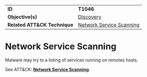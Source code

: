 |||
|---------|------------------------|
|**ID**|**T1046**|
|**Objective(s)**|[Discovery](../discovery)|
|**Related ATT&CK Technique**|[Network Service Scanning](https://attack.mitre.org/techniques/T1046)|


Network Service Scanning
========================
Malware may try to a listing of services running on remotes hosts. 

See ATT&CK: [**Network Service Scanning**](https://attack.mitre.org/techniques/T1046).